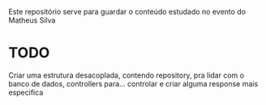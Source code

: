 Este repositório serve para guardar o conteúdo estudado no evento do Matheus Silva


<h1>TODO</h1>
<p>Criar uma estrutura desacoplada, contendo repository, pra lidar com o banco de dados, controllers para... controlar e criar alguma response mais especifica</p>
